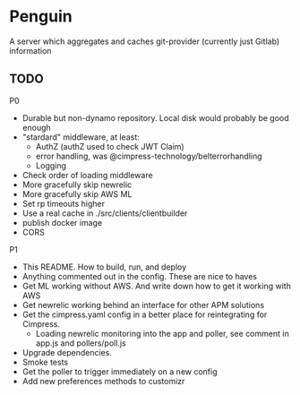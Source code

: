 # Penguin
A server which aggregates and caches git-provider (currently just Gitlab) information

## TODO

P0

* Durable but non-dynamo repository. Local disk would probably be good enough
* "stardard" middleware, at least:
  * AuthZ (authZ used to check JWT Claim)
  * error handling, was @cimpress-technology/belterrorhandling
  * Logging
* Check order of loading middleware
* More gracefully skip newrelic
* More gracefully skip AWS ML
* Set rp timeouts higher
* Use a real cache in ./src/clients/clientbuilder
* publish docker image
* CORS

P1

* This README. How to build, run, and deploy
* Anything commented out in the config. These are nice to haves
* Get ML working without AWS. And write down how to get it working with AWS
* Get newrelic working behind an interface for other APM solutions
* Get the cimpress.yaml config in a better place for reintegrating for Cimpress.
  * Loading newrelic monitoring into the app and poller, see comment in app.js and pollers/poll.js
* Upgrade dependencies.
* Smoke tests
* Get the poller to trigger immediately on a new config
* Add new preferences methods to customizr